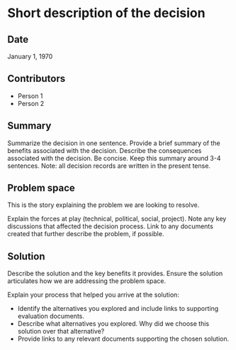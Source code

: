 # Short description of the decision

## Date

January 1, 1970

## Contributors

- Person 1
- Person 2

## Summary

Summarize the decision in one sentence. Provide a brief summary of the benefits associated with the decision. Describe the consequences associated with the decision. Be concise. Keep this summary around 3-4 sentences. Note: all decision records are written in the present tense.

## Problem space

This is the story explaining the problem we are looking to resolve.

Explain the forces at play (technical, political, social, project). Note any key discussions that affected the decision process. Link to any documents created that further describe the problem, if possible.

## Solution

Describe the solution and the key benefits it provides. Ensure the solution articulates how we are addressing the problem space.

Explain your process that helped you arrive at the solution:

- Identify the alternatives you explored and include links to supporting evaluation documents.
- Describe what alternatives you explored. Why did we choose this solution over that alternative?
- Provide links to any relevant documents supporting the chosen solution.
